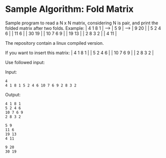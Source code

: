 # Sample Algorithm: Fold Matrix

Sample program to read a N x N matrix, considering N is pair, and print the folded matrix after two folds.
Example:
| 4  1  8  1 | --> | 5  9  | --> | 9  20 |
| 5  2  4  6 |     | 11 6  |     | 30 19 |
| 10 7  6  9 |     | 19 13 |
| 2  8  3  2 |     | 4  11 |

The repository contain a linux compiled version.

If you want to insert this matrix:
	| 4  1  8  1 |
	| 5  2  4  6 |
	| 10 7  6  9 |
	| 2  8  3  2 |

Use followed input:

Input:

 ``` 
 4
 4 1 8 1 5 2 4 6 10 7 6 9 2 8 3 2
 ```

Output:

 ```
 4 1 8 1
 5 2 4 6
 10 7 6 9
 2 8 3 2

 5 9
 11 6
 19 13
 4 11

 9 20
 30 19
 ```
